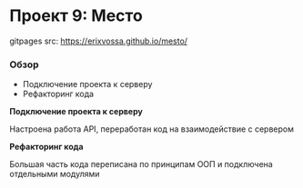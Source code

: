 # Проект 9: Место

gitpages src: https://erixvossa.github.io/mesto/

### Обзор

* Подключение проекта к серверу
* Рефакторинг кода

**Подключение проекта к серверу**

Настроена работа API, переработан код на взаимодействие с сервером

**Рефакторинг кода**

Большая часть кода переписана по принципам ООП и подключена отдельными модулями
